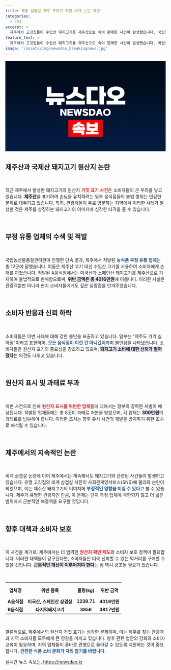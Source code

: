 ```yaml
---
title: 짝퉁 삼겹살 제주 무더기 적발 비계 논란 재연!
categories:
  - 기타
excerpt: >
  제주에서 고깃집들이 수입산 돼지고기를 제주산으로 속여 판매한 사건이 발생했습니다. 국립농산물품질관리원의 단속 결과, 원산지 거짓 표시 업체가 적발되고 누리꾼들의 불만이 폭발했습니다. 제주도 음식의 신뢰성에 빨간불이 켜졌습니다!
feature_text: >
  제주에서 고깃집들이 수입산 돼지고기를 제주산으로 속여 판매한 사건이 발생했습니다. 국립농산물품질관리원의 단속 결과, 원산지 거짓 표시 업체가 적발되고 누리꾼들의 불만이 폭발했습니다. 제주도 음식의 신뢰성에 빨간불이 켜졌습니다!
image: '/assets/img/newsdao_breakingnews.jpg'
---
```


<p><img src="/assets/img/newsdao_breakingnews.jpg" alt="koreaapp 속보" /></p>

<h2 data-ke-size="size26">제주산과 국제산 돼지고기 원산지 논란</h2>

<p data-ke-size="size16">&nbsp;</p>

<p>최근 제주에서 발생한 돼지고기의 원산지 <b><span style="color: #ee2323;">거짓 표기 사건</span></b>은 소비자들의 큰 우려를 낳고 있습니다. <b><span style="background-color: #21538527;">제주산</span></b>을 표기하여 손님을 유치하려는 일부 음식점들의 불법 행위는 민감한 문제로 대두되고 있습니다. 특히, 관광객들이 주로 방문하는 지역에서 이러한 사태가 발생한 것은 제주를 상징하는 돼지고기의 이미지에 심각한 타격을 줄 수 있습니다. </p>

<p data-ke-size="size16">&nbsp;</p>

<h2 data-ke-size="size26">부정 유통 업체의 수색 및 적발</h2>

<p data-ke-size="size16">&nbsp;</p>

<p>국립농산물품질관리원이 진행한 단속 결과, 제주에서 적발된 <b><span style="color: #1a5490;">농식품 부정 유통 업체</span></b>는 총 12곳에 달했습니다. 이들은 제주산 고기 대신 수입산 고기를 사용하여 소비자에게 손해를 끼쳤습니다. 적발된 A음식점에서는 미국산과 스페인산 돼지고기를 제주산으로 기재하여 불법적으로 판매함으로써, <b><span style="background-color: #21538527;">위반 금액은 총 4016만원</span></b>에 이릅니다.  이러한 사실은 관광객뿐만 아니라 현지 소비자들에게도 깊은 실망감을 안겨주었습니다.</p>

<p data-ke-size="size16">&nbsp;</p>

<h2 data-ke-size="size26">소비자 반응과 신뢰 하락</h2>

<p data-ke-size="size16">&nbsp;</p>

<p>소비자들은 이번 사태에 대해 강한 불만을 표출하고 있습니다. 일부는 "제주도 가기 싫어짐"이라고 표현하며, <b><span style="color: #1a5490;">모든 음식점이 이런 건 아니겠지</span></b>라며 불안감을 나타냈습니다. 소비자들은 원산지 표기의 중요성을 강조하고 있으며, <b><span style="background-color: #21538527;">돼지고기 소비에 대한 신뢰가 떨어졌다</span></b>는 의견도 나오고 있습니다.</p>

<p data-ke-size="size16">&nbsp;</p>

<h2 data-ke-size="size26">원산지 표시 및 과태료 부과</h2>

<p data-ke-size="size16">&nbsp;</p>

<p>이번 사건으로 인해 <b><span style="color: #ee2323;">원산지 표시를 위반한 업체</span></b>들에 대해서는 정부의 강력한 처벌이 예상됩니다. 적발된 업체들에는 총 8곳이 과태료 처분을 받았으며, 각 업체는 <b><span style="background-color: #21538527;">300만원</span></b>의 과태료를 납부해야 합니다. 이러한 조치는 향후 유사 사건의 재발을 방지하기 위한 조치로 해석될 수 있습니다.</p>

<p data-ke-size="size16">&nbsp;</p>

<h2 data-ke-size="size26">제주에서의 지속적인 논란</h2>

<p data-ke-size="size16">&nbsp;</p>

<p>비계 삼겹살 논란에 이어 제주에서는 계속해서도 돼지고기와 관련된 사건들이 발생하고 있습니다. 유명 고깃집의 비계 삼겹살 사진이 사회관계망서비스(SNS)에 올라와 논란이 되었으며, 이는 제주산 돼지고기의 이미지에 <b><span style="color: #1a5490;">부정적인 영향을 미칠 수 있다</span></b>고 볼 수 있습니다. 제주가 유명한 관광지인 만큼, 이 문제는 단지 특정 업체에 국한되지 않고 더 넓은 범위에서 근본적인 해결책을 요구할 것입니다.</p>

<p data-ke-size="size16">&nbsp;</p>

<h2 data-ke-size="size26">향후 대책과 소비자 보호</h2>

<p data-ke-size="size16">&nbsp;</p>

<p>이 사건을 계기로, 제주에서는 더 엄격한 <b><span style="color: #ee2323;">원산지 확인 제도</span></b>와 소비자 보호 정책이 필요합니다. 이러한 대책들이 강구된다면, 소비자들은 더욱 신뢰할 수 있는 먹거리를 구매할 수 있을 것입니다. <b><span style="background-color: #21538527;">근본적인 개선이 이루어져야 한다</span></b>는 점 역시 강조될 필요가 있습니다. </p>

<p data-ke-size="size16">&nbsp;</p>

<table style="width: 100%; border-collapse: collapse;">
    <tr>
        <th style="text-align: center; height: 40px;">업체명</th>
        <th style="text-align: center; height: 40px;">위반 품목</th>
        <th style="text-align: center; height: 40px;">물량(kg)</th>
        <th style="text-align: center; height: 40px;">위반 금액</th>
    </tr>
    <tr>
        <td style="text-align: center; height: 17px;"><b>A음식점</b></td>
        <td style="text-align: center; height: 17px;"><b>미국산, 스페인산 삼겹살</b></td>
        <td style="text-align: center; height: 17px;"><b>1239.71</b></td>
        <td style="text-align: center; height: 17px;"><b>4016만원</b></td>
    </tr>
    <tr>
        <td style="text-align: center; height: 17px;"><b>B음식점</b></td>
        <td style="text-align: center; height: 17px;"><b>타지역돼지고기</b></td>
        <td style="text-align: center; height: 17px;"><b>3856</b></td>
        <td style="text-align: center; height: 17px;"><b>3817만원</b></td>
    </tr>
</table>

<p data-ke-size="size16">&nbsp;</p>

<p>결론적으로, 제주에서의 원산지 거짓 표기는 심각한 문제이며, 이는 제주를 찾는 관광객과 지역 소비자들 모두에게 큰 영향을 미치고 있습니다. 향후 관련 법안의 강화와 소비자 교육이 필요하며, 지역 업체들이 올바른 관행으로 돌아갈 수 있도록 지원하는 것이 중요합니다. <b><span style="color: #1a5490;">건전한 식품 소비 문화가 자리 잡기를 바랍니다</span></b>.</p>
실시간 뉴스 속보는, <a href="https://newsdao.kr" rel="dofollow">https://newsdao.kr</a>


